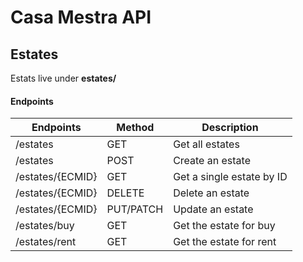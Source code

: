 # Casa Mestra API

## Estates

Estats live under **estates/**

#### Endpoints

Endpoints | Method | Description
----------|-------|-----
/estates | GET | Get all estates
/estates | POST | Create an estate
/estates/{ECMID} | GET | Get a single estate by ID
/estates/{ECMID} | DELETE | Delete an estate
/estates/{ECMID} | PUT/PATCH | Update an estate
/estates/buy | GET | Get the estate for buy
/estates/rent | GET | Get the estate for rent
